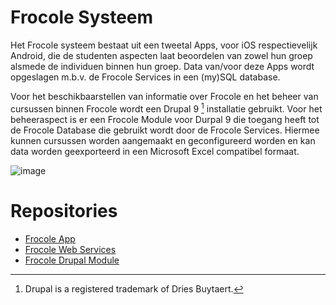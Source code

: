 # Frocole Systeem

Het Frocole systeem bestaat uit een tweetal Apps, voor iOS respectievelijk Android, die de studenten aspecten laat beoordelen van zowel hun groep alsmede de individuen binnen hun groep. Data van/voor deze Apps wordt opgeslagen m.b.v. de Frocole Services in een (my)SQL database.

Voor het beschikbaarstellen van informatie over Frocole en het beheer van cursussen binnen Frocole wordt een Drupal 9 [^1] installatie gebruikt. Voor het beheeraspect is er een Frocole Module voor Durpal 9 die toegang heeft tot de Frocole Database die gebruikt wordt door de Frocole Services. Hiermee kunnen cursussen worden aangemaakt en geconfigureerd worden en kan data worden geexporteerd in een Microsoft Excel compatibel formaat.

![image](https://user-images.githubusercontent.com/1768983/158581038-e14b9e59-9b0d-4d1f-9627-fb80f63078b7.png)

# Repositories

- [Frocole App](https://github.com/Frocole/Frocole_App)
- [Frocole Web Services](https://github.com/Frocole/Frocole_Services)
- [Frocole Drupal Module](https://github.com/Frocole/Frocole_Module)

[^1]: Drupal is a registered trademark of Dries Buytaert.
